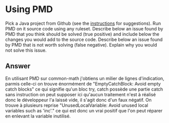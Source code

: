 # Using PMD

Pick a Java project from Github (see the [instructions](../sujet.md) for suggestions). Run PMD on it source code using any ruleset. Describe below an issue found by PMD that you think should be solved (true positive) and include below the changes you would add to the source code. Describe below an issue found by PMD that is not worth solving (false negative). Explain why you would not solve this issue.

## Answer
En utilisant PMD sur common-math j'obtiens un milier de lignes d'indication, parmis celle-ci on trouve énormément de "EmptyCatchBlock:        Avoid empty catch blocks" ce qui signifie qu'un bloc try, catch possède une partie catch sans instruction on peut supposer ici qu'aucun traitement n'est à réalisé donc le développeur l'a laissé vide, il s'agit donc d'un faux négatif.
On trouve à plusieurs reprise "UnusedLocalVariable:    Avoid unused local variables such as 'inc'." ce qui est donc un vrai positif que l'on peut réparer en enlevant la variable inutilisé.
